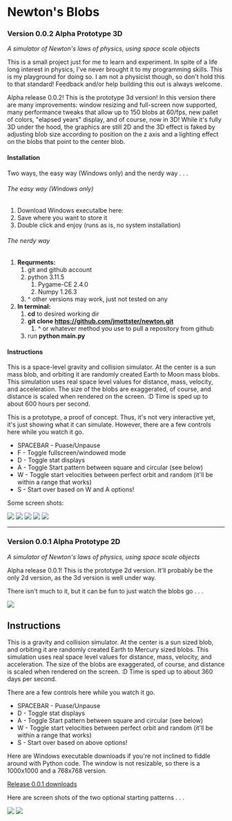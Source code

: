 # Newton's Blobs

### Version 0.0.2 Alpha Prototype 3D

*A simulator of Newton's laws of physics, using space scale objects*

This is a small project just for me to learn and experiment. In spite of a life long interest in physics, I've never brought it to my programming skills. This is my playground for doing so. I am not a physicist though, so don't hold this to that standard! Feedback and/or help building this out is always welcome.

Alpha release 0.0.2! This is the prototype 3d version! In this version there are many improvements: window resizing and full-screen now supported, many performance tweaks that allow up to 150 blobs at 60/fps, new pallet of colors, "elapsed years" display, and of course, now in 3D! While it's fully 3D under the hood, the graphics are still 2D and the 3D effect is faked by adjusting blob size according to position on the z axis and a lighting effect on the blobs that point to the center blob.

#### Installation

Two ways, the easy way (Windows only) and the nerdy way . . .

###### The easy way (Windows only)

1. Download Windows executalbe here:
2. Save where you want to store it
3. Double click and enjoy (runs as is, no system installation)

###### The nerdy way

1. **Requrments:**
   1. git and github account
   2. python 3.11.5
      1. Pygame-CE 2.4.0
      2. Numpy 1.26.3
   3. ^ other versions may work, just not tested on any
2. **In terminal:**
   1. **cd** to desired working dir
   2. **git clone https://github.com/jmottster/newton.git**
      1. ^ or whatever method you use to pull a repository from github
   3. run **python main.py**

#### Instructions

This is a space-level gravity and collision simulator. At the center is a sun mass blob, and orbiting it are randomly created Earth to Moon mass blobs. This simulation uses real space level values for distance, mass, velocity, and acceleration. The size of the blobs are exaggerated, of course, and distance is scaled when rendered on the screen. :D Time is sped up to about 600 hours per second.

This is a prototype, a proof of concept. Thus, it's not very interactive yet, it's just showing what it can simulate. However, there are a few controls here while you watch it go.

* SPACEBAR - Puase/Unpause
* F - Toggle fullscreen/windowed mode
* D - Toggle stat displays
* A - Toggle Start pattern between square and circular (see below)
* W - Toggle start velocities between perfect orbit and random (it'll be within a range that works)
* S - Start over based on W and A options!

Some screen shots:

<img src="./resources/screen_shot004.png"/>


<img src="./resources/screen_shot005.png"/>


<img src="./resources/screen_shot006.png"/>


<img src="./resources/screen_shot007.png"/>


<img src="./resources/screen_shot008.png"/>


---

### Version 0.0.1 Alpha Prototype 2D

*A simulator of Newton's laws of physics, using space scale objects*

Alpha release 0.0.1! This is the prototype 2d version. It'll probably be the only 2d version, as the 3d version is well under way.

There isn't much to it, but it can be fun to just watch the blobs go . . .

<img src="resources/screen_shot001.png" />

## Instructions

This is a gravity and collision simulator. At the center is a sun sized blob, and orbiting it are randomly created Earth to Mercury sized blobs. This simulation uses real space level values for distance, mass, velocity, and acceleration. The size of the blobs are exaggerated, of course, and distance is scaled when rendered on the screen. :D Time is sped up to about 360 days per second.

There are a few controls here while you watch it go.

* SPACEBAR - Puase/Unpause
* D - Toggle stat displays
* A - Toggle Start pattern between square and circular (see below)
* W - Toggle start velocities between perfect orbit and random (it'll be within a range that works)
* S - Start over based on above options!

Here are Windows executable downloads if you're not inclined to fiddle around with Python code. The window is not resizable, so there is a 1000x1000 and a 768x768 version.

[Release 0.0.1 downloads](https://github.com/jmottster/newton/releases/tag/release%2F0.0.1)

Here are screen shots of the two optional starting patterns . . .

<img src="resources/screen_shot002.png"/>

<img src="resources/screen_shot003.png"/>
